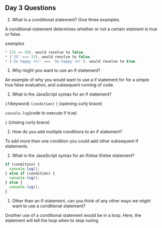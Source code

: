 ## Day 3 Questions

1. What is a conditional statement? Give three examples.

A conditional statement determines whether or not a certain statment is true or false. 

_examples_
```JavaScript
* (25 == 50), would resolve to false.
* ('25' === 25), would resolve to false.
* ('So happy rn!' === 'So happy rn!'), would resolve to true.
```
1. Why might you want to use an if-statement?

An example of why you would want to use a if statement for for a simple true false evaluation, and subsequent running of code.

1. What is the JavaScript syntax for an if statement?

``if``(keyword) ``(condition)`` `{` (opening curly brace)

  `console.log`(code to execute if true)
  
`}` (closing curly brace)

1. How do you add multiple conditions to an if statement?

To add more than one condition you could add other subsequent if statements.

1. What is the JavaScript syntax for an if/else if/else statement?

```JavaScript
if (conditoin) {
  console.log();
} else if (condition) {
  console.log():
} else {
  console.log();
}
```

1. Other than an if-statement, can you think of any other ways we might want to use a conditional statement?

Onother use of a conditional statement would be in a loop. Here, the statement will tell the loop when to stop runing.
